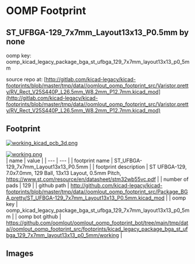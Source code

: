 # OOMP Footprint  
## ST_UFBGA-129_7x7mm_Layout13x13_P0.5mm  by none  
  
oomp key: oomp_kicad_legacy_package_bga_st_ufbga_129_7x7mm_layout13x13_p0_5mm  
  
source repo at: [http://gitlab.com/kicad-legacy/kicad-footprints/blob/master/tmp/data//oomlout_oomp_footprint_src/Varistor.pretty/RV_Rect_V25S440P_L26.5mm_W8.2mm_P12.7mm.kicad_mod](http://gitlab.com/kicad-legacy/kicad-footprints/blob/master/tmp/data//oomlout_oomp_footprint_src/Varistor.pretty/RV_Rect_V25S440P_L26.5mm_W8.2mm_P12.7mm.kicad_mod)  
## Footprint  
  
[![working_kicad_pcb_3d.png](working_kicad_pcb_3d_600.png)](working_kicad_pcb_3d.png)  
  
[![working.png](working_600.png)](working.png)  
| name | value | 
| --- | --- | 
| footprint name | ST_UFBGA-129_7x7mm_Layout13x13_P0.5mm | 
| footprint description | ST UFBGA-129, 7.0x7.0mm, 129 Ball, 13x13 Layout, 0.5mm Pitch, https://www.st.com/resource/en/datasheet/stm32wb55vc.pdf | 
| number of pads | 129 | 
| github path | http://github.com/kicad-legacy/kicad-footprints/blob/master/tmp/data//oomlout_oomp_footprint_src/Package_BGA.pretty/ST_UFBGA-129_7x7mm_Layout13x13_P0.5mm.kicad_mod | 
| oomp key | oomp_kicad_legacy_package_bga_st_ufbga_129_7x7mm_layout13x13_p0_5mm | 
| oomp bot github | https://github.com/oomlout/oomlout_oomp_footprint_bot/tree/main/tmp/data//oomlout_oomp_footprint_src/footprints/kicad_legacy_package_bga_st_ufbga_129_7x7mm_layout13x13_p0_5mm/working | 
## Images  

